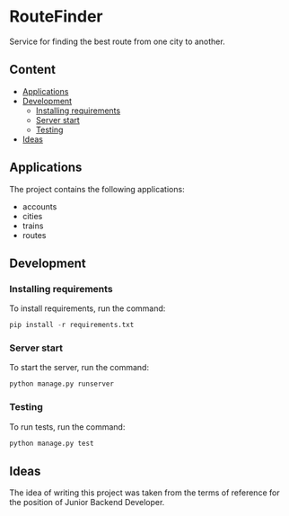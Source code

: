 # RouteFinder
Service for finding the best route from one city to another.

## Content
- [Applications](#applications)
- [Development](#development)
  - [Installing requirements](#requirements)
  - [Server start](#start)
  - [Testing](#testing)
- [Ideas](#idea)

## <a name="applications">Applications</a>
The project contains the following applications:
- accounts
- cities
- trains
- routes

## <a name="development">Development</a> 

### <a name="requirements">Installing requirements</a> 
To install requirements, run the command:
```python
pip install -r requirements.txt
```

### <a name="start">Server start</a> 
To start the server, run the command:
```python
python manage.py runserver
```

### <a name="testing">Testing</a> 
To run tests, run the command:
```python
python manage.py test
```

## <a name="idea">Ideas</a> 
The idea of writing this project was taken from the terms of reference for the position of Junior Backend Developer.
